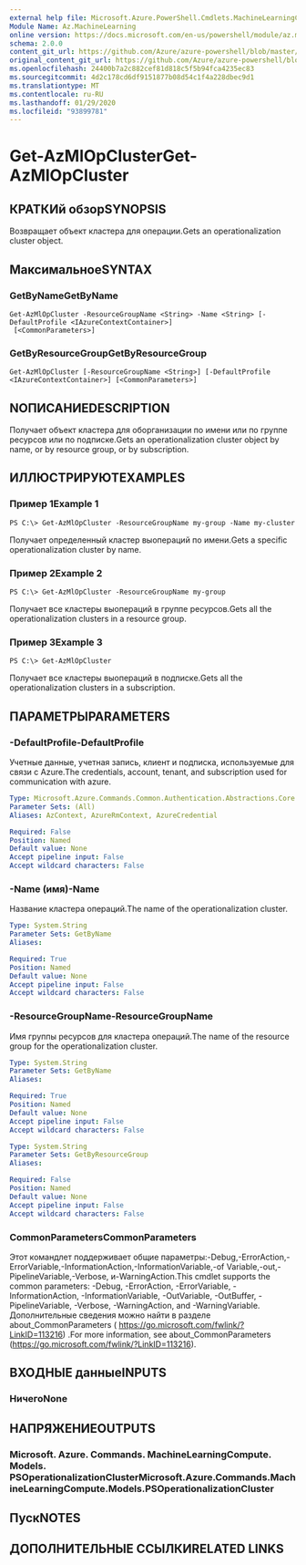 ```yaml
---
external help file: Microsoft.Azure.PowerShell.Cmdlets.MachineLearningCompute.dll-Help.xml
Module Name: Az.MachineLearning
online version: https://docs.microsoft.com/en-us/powershell/module/az.machinelearning/get-azmlopcluster
schema: 2.0.0
content_git_url: https://github.com/Azure/azure-powershell/blob/master/src/MachineLearning/MachineLearning/help/Get-AzMlOpCluster.md
original_content_git_url: https://github.com/Azure/azure-powershell/blob/master/src/MachineLearning/MachineLearning/help/Get-AzMlOpCluster.md
ms.openlocfilehash: 24400b7a2c882cef81d818c5f5b94fca4235ec83
ms.sourcegitcommit: 4d2c178cd6df9151877b08d54c1f4a228dbec9d1
ms.translationtype: MT
ms.contentlocale: ru-RU
ms.lasthandoff: 01/29/2020
ms.locfileid: "93899781"
---
```

# <span data-ttu-id="189cb-101">Get-AzMlOpCluster</span><span class="sxs-lookup"><span data-stu-id="189cb-101">Get-AzMlOpCluster</span></span>

## <span data-ttu-id="189cb-102">КРАТКИй обзор</span><span class="sxs-lookup"><span data-stu-id="189cb-102">SYNOPSIS</span></span>
<span data-ttu-id="189cb-103">Возвращает объект кластера для операции.</span><span class="sxs-lookup"><span data-stu-id="189cb-103">Gets an operationalization cluster object.</span></span>

## <span data-ttu-id="189cb-104">Максимальное</span><span class="sxs-lookup"><span data-stu-id="189cb-104">SYNTAX</span></span>

### <span data-ttu-id="189cb-105">GetByName</span><span class="sxs-lookup"><span data-stu-id="189cb-105">GetByName</span></span>
```
Get-AzMlOpCluster -ResourceGroupName <String> -Name <String> [-DefaultProfile <IAzureContextContainer>]
 [<CommonParameters>]
```

### <span data-ttu-id="189cb-106">GetByResourceGroup</span><span class="sxs-lookup"><span data-stu-id="189cb-106">GetByResourceGroup</span></span>
```
Get-AzMlOpCluster [-ResourceGroupName <String>] [-DefaultProfile <IAzureContextContainer>] [<CommonParameters>]
```

## <span data-ttu-id="189cb-107">NОПИСАНИЕ</span><span class="sxs-lookup"><span data-stu-id="189cb-107">DESCRIPTION</span></span>
<span data-ttu-id="189cb-108">Получает объект кластера для оборганизации по имени или по группе ресурсов или по подписке.</span><span class="sxs-lookup"><span data-stu-id="189cb-108">Gets an operationalization cluster object by name, or by resource group, or by subscription.</span></span>

## <span data-ttu-id="189cb-109">ИЛЛЮСТРИРУЮТ</span><span class="sxs-lookup"><span data-stu-id="189cb-109">EXAMPLES</span></span>

### <span data-ttu-id="189cb-110">Пример 1</span><span class="sxs-lookup"><span data-stu-id="189cb-110">Example 1</span></span>
```
PS C:\> Get-AzMlOpCluster -ResourceGroupName my-group -Name my-cluster
```

<span data-ttu-id="189cb-111">Получает определенный кластер выопераций по имени.</span><span class="sxs-lookup"><span data-stu-id="189cb-111">Gets a specific operationalization cluster by name.</span></span>

### <span data-ttu-id="189cb-112">Пример 2</span><span class="sxs-lookup"><span data-stu-id="189cb-112">Example 2</span></span>
```
PS C:\> Get-AzMlOpCluster -ResourceGroupName my-group
```

<span data-ttu-id="189cb-113">Получает все кластеры выопераций в группе ресурсов.</span><span class="sxs-lookup"><span data-stu-id="189cb-113">Gets all the operationalization clusters in a resource group.</span></span>

### <span data-ttu-id="189cb-114">Пример 3</span><span class="sxs-lookup"><span data-stu-id="189cb-114">Example 3</span></span>
```
PS C:\> Get-AzMlOpCluster
```

<span data-ttu-id="189cb-115">Получает все кластеры выопераций в подписке.</span><span class="sxs-lookup"><span data-stu-id="189cb-115">Gets all the operationalization clusters in a subscription.</span></span>

## <span data-ttu-id="189cb-116">ПАРАМЕТРЫ</span><span class="sxs-lookup"><span data-stu-id="189cb-116">PARAMETERS</span></span>

### <span data-ttu-id="189cb-117">-DefaultProfile</span><span class="sxs-lookup"><span data-stu-id="189cb-117">-DefaultProfile</span></span>
<span data-ttu-id="189cb-118">Учетные данные, учетная запись, клиент и подписка, используемые для связи с Azure.</span><span class="sxs-lookup"><span data-stu-id="189cb-118">The credentials, account, tenant, and subscription used for communication with azure.</span></span>

```yaml
Type: Microsoft.Azure.Commands.Common.Authentication.Abstractions.Core.IAzureContextContainer
Parameter Sets: (All)
Aliases: AzContext, AzureRmContext, AzureCredential

Required: False
Position: Named
Default value: None
Accept pipeline input: False
Accept wildcard characters: False
```

### <span data-ttu-id="189cb-119">-Name (имя)</span><span class="sxs-lookup"><span data-stu-id="189cb-119">-Name</span></span>
<span data-ttu-id="189cb-120">Название кластера операций.</span><span class="sxs-lookup"><span data-stu-id="189cb-120">The name of the operationalization cluster.</span></span>

```yaml
Type: System.String
Parameter Sets: GetByName
Aliases:

Required: True
Position: Named
Default value: None
Accept pipeline input: False
Accept wildcard characters: False
```

### <span data-ttu-id="189cb-121">-ResourceGroupName</span><span class="sxs-lookup"><span data-stu-id="189cb-121">-ResourceGroupName</span></span>
<span data-ttu-id="189cb-122">Имя группы ресурсов для кластера операций.</span><span class="sxs-lookup"><span data-stu-id="189cb-122">The name of the resource group for the operationalization cluster.</span></span>

```yaml
Type: System.String
Parameter Sets: GetByName
Aliases:

Required: True
Position: Named
Default value: None
Accept pipeline input: False
Accept wildcard characters: False
```

```yaml
Type: System.String
Parameter Sets: GetByResourceGroup
Aliases:

Required: False
Position: Named
Default value: None
Accept pipeline input: False
Accept wildcard characters: False
```

### <span data-ttu-id="189cb-123">CommonParameters</span><span class="sxs-lookup"><span data-stu-id="189cb-123">CommonParameters</span></span>
<span data-ttu-id="189cb-124">Этот командлет поддерживает общие параметры:-Debug,-ErrorAction,-ErrorVariable,-InformationAction,-InformationVariable,-of Variable,-out,-PipelineVariable,-Verbose, и-WarningAction.</span><span class="sxs-lookup"><span data-stu-id="189cb-124">This cmdlet supports the common parameters: -Debug, -ErrorAction, -ErrorVariable, -InformationAction, -InformationVariable, -OutVariable, -OutBuffer, -PipelineVariable, -Verbose, -WarningAction, and -WarningVariable.</span></span> <span data-ttu-id="189cb-125">Дополнительные сведения можно найти в разделе about_CommonParameters ( https://go.microsoft.com/fwlink/?LinkID=113216) .</span><span class="sxs-lookup"><span data-stu-id="189cb-125">For more information, see about_CommonParameters (https://go.microsoft.com/fwlink/?LinkID=113216).</span></span>

## <span data-ttu-id="189cb-126">ВХОДНЫЕ данные</span><span class="sxs-lookup"><span data-stu-id="189cb-126">INPUTS</span></span>

### <span data-ttu-id="189cb-127">Ничего</span><span class="sxs-lookup"><span data-stu-id="189cb-127">None</span></span>

## <span data-ttu-id="189cb-128">НАПРЯЖЕНИЕ</span><span class="sxs-lookup"><span data-stu-id="189cb-128">OUTPUTS</span></span>

### <span data-ttu-id="189cb-129">Microsoft. Azure. Commands. MachineLearningCompute. Models. PSOperationalizationCluster</span><span class="sxs-lookup"><span data-stu-id="189cb-129">Microsoft.Azure.Commands.MachineLearningCompute.Models.PSOperationalizationCluster</span></span>

## <span data-ttu-id="189cb-130">Пуск</span><span class="sxs-lookup"><span data-stu-id="189cb-130">NOTES</span></span>

## <span data-ttu-id="189cb-131">ДОПОЛНИТЕЛЬНЫЕ ССЫЛКИ</span><span class="sxs-lookup"><span data-stu-id="189cb-131">RELATED LINKS</span></span>
